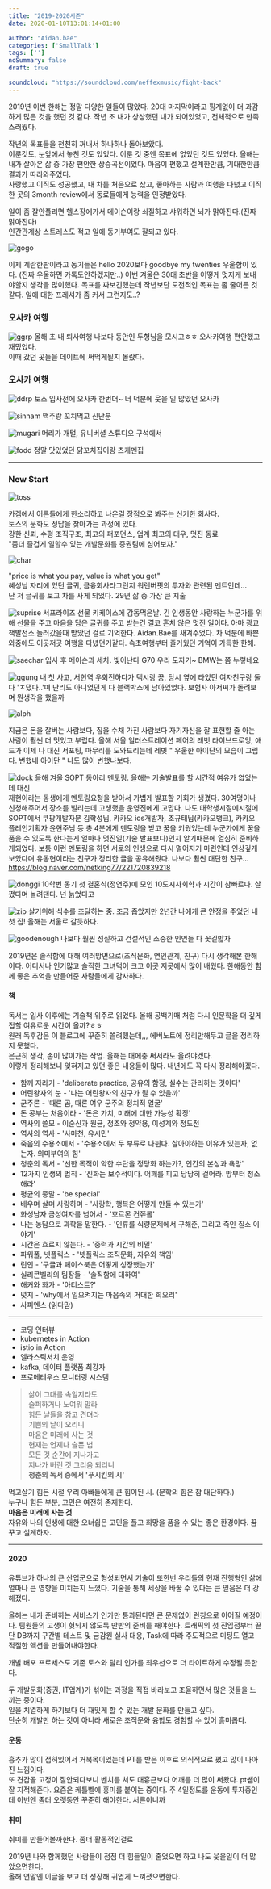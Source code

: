 ```yaml
---
title: "2019-2020시즌"
date: 2020-01-10T13:01:14+01:00

author: "Aidan.bae"
categories: ['SmallTalk']
tags: ['']
noSummary: false
draft: true

soundcloud: "https://soundcloud.com/neffexmusic/fight-back"
---
```


2019년 이번 한해는 정말 다양한 일들이 많았다. 20대 마지막이라고 핑계없이 더 과감하게 많은 것을 했던 것 같다. 작년 초 내가 상상했던 내가 되어있었고, 전체적으로 만족스러웠다.

작년의 목표들을 천천히 꺼내서 하나하나 돌아보았다.  
이룬것도, 눈앞에서 놓친 것도 있었다. 이룬 것 중엔 목표에 없었던 것도 있었다.
올해는 내가 살아온 삶 중 가장 편안한 상승곡선이었다.
마음이 편했고 설계한만큼, 기대한만큼 결과가 따라와주었다.  
사랑했고 이직도 성공했고, 내 차를 처음으로 샀고, 좋아하는 사람과 여행을 다녔고
이직한 곳의 3month review에서 동료들에게 능력을 인정받았다.

일이 좀 잘안풀리면 헬스장에가서 메이슨이랑 쇠질하고 샤워하면 뇌가 맑아진다.(진짜 맑아진다)  
인간관계상 스트레스도 적고 일에 동기부여도 잘되고 있다.  


![gogo](goodbye20.jpeg)

이제 계란한판이라고 동기들은 hello 2020보다 goodbye my twenties 우울함이 있다. (진짜 우울하면 카톡도안하겠지만..)
이번 겨울은 30대 초반을 어떻게 멋지게 보내야할지 생각을 많이했다.
목표를 짜보긴했는데 작년보단 도전적인 목표는 좀 줄어든 것 같다. 일에 대한 프레셔가 좀 커서 그런지도..?


### 오사카 여행

![ggrp](jaebale.png)
올해 초
내 퇴사여행 나보다 동안인 두형님을 모시고ㅎㅎ 오사카여행
편안했고 재밌었다.  
이때 갔던 곳들을 데이트에 써먹게될지 몰랐다.

### 오사카 여행

![ddrp](todly.png)
토스 입사전에 오사카 한번더~ 너 덕분에 웃을 일 많았던 오사카  

![sinnam](sinnam.jpeg)
맥주랑 꼬치먹고 신난분

![mugari](cock.jpeg)
머리가 개털, 유니버셜 스튜디오 구석에서

![fodd](umsik2.jpg)
정말 맛있었던 닭꼬치집이랑 츠케멘집


---
### New Start

![toss](tossw.jpg)

카겜에서 어른들에게 한소리하고 나온걸 장점으로 봐주는 신기한 회사다.  
토스의 문화도 정답을 찾아가는 과정에 있다.  
강한 신뢰, 수평 조직구조, 최고의 퍼포먼스, 업계 최고의 대우, 멋진 동료   
"좀더 즐겁게 일할수 있는 개발문화를 증권팀에 심어보자."

![char](warren.jpeg)  

"price is what you pay, value is what you get"  
혜성님 자리에 있던 글귀, 금융회사라그런지 워렌버핏의 투자와 관련된 멘트인데...  
 난 저 글귀를 보고 차를 사게 되었다. 29년 삶 중  가장 큰 지출

![suprise](sockcho.png)
서프라이즈 선물 키케이스에 감동먹은날. 긴 인생동안 사랑하는 누군가를 위해 선물을 주고 마음을 담은 글귀를 주고 받는건 결코 흔치 않은 멋진 일이다. 아마 광교 책발전소 놀러갔을때 받았던 걸로 기억한다. Aidan.Bae를 새겨주었다. 차 덕분에 바쁜와중에도 이곳저곳 여행을 다녔던거같다. 속초여행부터 즐거웠던 기억이 가득한 한해.

![saechar](saechar.jpeg)
입사 후 메이슨과 세차. 빛이난다 G70 우리 도자기~ BMW는 쫌 누렇네요

![ggung](sagoda.png)
내 첫 사고, 서현역 우회전하다가 택시랑 꿍, 당시 옆에 타있던 여자친구랑 둘다 'ㅈ댔다..'며 난리도 아니었던게 다 블랙박스에 남아있었다. 보험사 아저씨가 돌려보며 뭔생각을 했을까


![alph](alpa.png)

지금은 돈을 잘버는 사람보다, 집을 수채 가진 사람보다 자기자신을 잘 표현할 줄 아는 사람이 훨씬 더 멋있고 부럽다. 올해 서울 일러스트레이션 페어의 래빗 라이브드로잉, 애드가 이제 나 대신 서포팅,
마무리를 도와드리는데 레빗 " 우울한 아이단의 모습이 그립다. 변했네 아이단 " 나도 많이 변했나보다.

![dock](presentation.png)
올해 겨울 SOPT 동아리 멘토링. 올해는 기술발표를 할 시간적 여유가 없었는데 대신  
재현이라는 동생에게 멘토링요청을 받아서 가볍게 발표할 기회가 생겼다. 30여명이나 신청해주어서 장소를 빌리는데 고생했을 운영진에게 고맙다.
나도 대학생시절에시절에 SOPT에서 쿠팡개발자분 김학성님, 카카오 ios개발자, 조규태님(카카오뱅크), 카카오 플레인기획자 윤현주님 등
총 4분에게 멘토링을 받고 꿈을 키웠었는데 누군가에게 꿈을 품을 수 있도록 한다는게 얼마나 멋진일(기술 발표보다)인지 알기때문에 열심히 준비하게되었다.  보통 이런 멘토링을 하면 서로의 인생으로 다시 멀어지기 마련인데 인상깊게 보았다며 유동현이라는 친구가 정리한 글을 공유해줬다. 나보다 훨씬 대단한 친구... https://blog.naver.com/netking77/221720839218

![donggi](donggi.jpg)
10학번 동기 첫 결혼식(정연주)에 모인 10도시사회학과 시간이 참빠르다. 살쪘다며 놀려댄다. 넌 늙었다고

![zip](zip.png)
살기위해 식수를 조달하는 중. 조금 좁았지만 2년간 나에게 큰 안정을 주었던 내 첫 집! 올해는 서울로 갈듯하다.

![goodenough](goodenough.png)
나보다 훨씬 성실하고 건설적인 소중한 인연들 다 꽃길밟자


2019년은 솔직함에 대해 여러방면으로(조직문화, 연인관계, 친구) 다시 생각해본 한해이다. 어디서나 인기많고 솔직한 그녀덕이 크고 이곳 저곳에서 많이 배웠다.
한해동안 함께 좋은 추억을 만들어준 사람들에게 감사하다.


#### 책

독서는 입사 이후에는 기술책 위주로 읽었다. 올해 공백기때 처럼 다시 인문학을 더 깊게 접할 여유로운 시간이 올까?ㅎㅎ  
원래 독후감은 이 블로그에 꾸준히 쓸려했는데,,, 에버노트에 정리만해두고 글을 정리하지 못했다.  
은근히 생각, 손이 많이가는 작업. 올해는 대에충 써서라도 올려야겠다.  
이렇게 정리해보니 잊혀지고 있던 좋은 내용들이 많다. 내년에도 꼭 다시 정리해야겠다.  

- 함께 자라기 - 'deliberate practice, 공유의 함정, 실수는 관리하는 것이다'
- 어린왕자의 눈 - '나는 어린왕자의 친구가 될 수 있을까'
- 군주론 - '때론 곰, 때론 여우 군주의 정치적 얼굴'
- 돈 공부는 처음이라 - '돈은 가치, 미래에 대한 가능성 확장'
- 역사의 쓸모  - 이순신과 원균, 정조와 정약용, 이성계와 정도전
- 역사의 역사 - '사마천, 유시민'
- 죽음의 수용소에서 - '수용소에서 두 부류로 나뉜다. 살아야하는 이유가 있는자, 없는자. 의미부여의 힘'
- 청춘의 독서 - '선한 목적이 악한 수단을 정당화 하는가?, 인간의 본성과 욕망'
- 12가지 인생의 법칙 - '진화는 보수적이다. 어깨를 피고 당당히 걸어라. 방부터 청소해라'
- 평균의 종말 - 'be special'
- 배우며 살며 사랑하며 - '사랑학, 행복은 어떻게 만들 수 있는가'
- 화성남자 금성여자를 넘어서 - '호르몬 컨쮸롤'
- 나는 농담으로 과학을 말한다. - '인류를 식량문제에서 구해준, 그리고 죽인 질소 이야기'
- 시간은 흐르지 않는다. - '중력과 시간의 비밀'
- 파워풀, 넷플릭스 - '넷플릭스 조직문화, 자유와 책임'
- 린인 - '구글과 페이스북은 어떻게 성장했는가'
- 실리콘벨리의 팀장들 - '솔직함에 대하여'
- 해커와 화가 - '아티스트?'
- 넛지 - 'why에서 일으켜지는 마음속의 거대한 회오리'
- 사피엔스 (읽다맘)
---

- 코딩 인터뷰
- kubernetes in Action
- istio in Action
- 엘라스틱서치 운영
- kafka, 데이터 플랫폼 최강자
- 프로메테우스 모니터링 시스템



>삶이 그대를 속일지라도  
슬퍼하거나 노여워 말라  
힘든 날들을 참고 견뎌라  
기쁨의 날이 오리니  
>마음은 미래에 사는 것  
현재는 언제나 슬픈 법  
모든 것 순간에 지나가고  
지나가 버린 것 그리움 되리니  
> **청춘의 독서 중에서 '푸시킨의 시'**


먹고살기 힘든 시절 우리 아빠들에게 큰 힘이된 시. (문학의 힘은 참 대단하다.)  
누구나 힘든 부분, 고민은 여전히 존재한다.  
**마음은 미래에 사는 것**    
자유와 나의 인생에 대한 오너쉽은 고민을 풀고 희망을 품을 수 있는 좋은 환경이다.
꿈꾸고 설계하자.

---

#### 2020

유튜브가 하나의 큰 산업군으로 형성되면서 기술이 또한번 우리들의 현재 진행형인 삶에
얼마나 큰 영향을 미치는지 느꼈다. 기술을 통해 세상을 바꿀 수 있다는 큰 믿음은 더 강해졌다.  

올해는 내가 준비하는 서비스가 인가만 통과된다면 큰 문제없이 런칭으로 이어질 예정이다.
팀원들의 고생이 헛되지 않도록 만반의 준비를 해야한다. 트래픽의 첫 진입점부터 끝단 DB까지
구간별 테스트 및 금감원 실사 대응, Task에 따라 주도적으로 미팅도 열고 적절한 액션을 만들어내야한다.

개발 배포 프로세스도 기존 토스와 달리 인가를 최우선으로 더 타이트하게 수정될 듯한다.

두 개발문화(증권, IT업계)가 섞이는 과정을 직접 바라보고 조율하면서 많은 것들을 느끼는 중이다.  
일을 치열하게 하기보다 더 재밋게 할 수 있는 개발 문화를 만들고 싶다.  
단순히 개발만 하는 것이 아니라 새로운 조직문화 융합도 경험할 수 있어 흥미롭다.  

#### 운동

흉추가 많이 접혀있어서 거북목이었는데 PT를 받은 이후로 의식적으로 폈고 많이 나아진 느낌이다.  
또 견갑골 고정이 잘안되다보니 벤치를 쳐도 대흉근보다 어깨를 더 많이 써왔다.
pt쌤이 잘 지적해준다. 요즘은 케틀벨에 흥미를 붙이는 중이다.
주 4일정도를 운동에 투자중인데 이번엔 좀더 오랫동안 꾸준히 해야한다. 서른이니까  

#### 취미

취미를 만들어볼까한다. 좀더 활동적인걸로

2019년 나와 함께했던 사람들이 점점 더 힘들일이 줄었으면 하고 나도 웃을일이 더 많았으면한다.  
올해 연말엔 이글을 보고 더 성장해 귀엽게 느껴졌으면한다.
